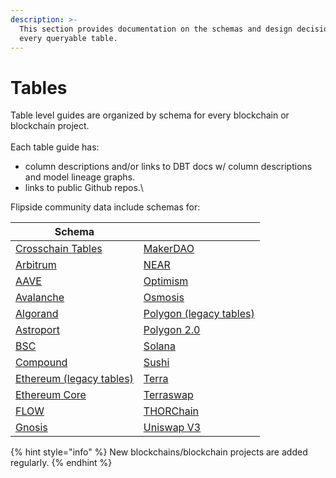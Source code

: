 ```yaml
---
description: >-
  This section provides documentation on the schemas and design decisions behind
  every queryable table.
---
```


# Tables

Table level guides are organized by schema for every blockchain or blockchain project. \
\
Each table guide has:

* column descriptions and/or links to DBT docs w/ column descriptions and model lineage graphs.
* links to public Github repos.\


Flipside community data include schemas for:

| Schema                                     |                                                     |
| ------------------------------------------ | --------------------------------------------------- |
| [Crosschain Tables](broken-reference)      | [MakerDAO](ethereum-maker-dao-tables.md)            |
| [Arbitrum](arbitrum-tables.md)             | [NEAR ](near-tables.md)                             |
| [AAVE](aave-tables/)                       | [Optimism](optimism-tables.md)                      |
| [Avalanche](avalanche-tables.md)           | [Osmosis](osmosis-tables/)                          |
| [Algorand](algorand-tables/)               | [Polygon (legacy tables)](polygon-tables/)          |
| [Astroport](astroport-tables/)             | [Polygon 2.0](polygon-2.0-tables.md)                |
| [BSC](bsc-tables.md)                       | [Solana](solana-tables.md)                          |
| [Compound](compound-tables/)               | [Sushi](ethereum-sushi-tables.md)                   |
| [Ethereum (legacy tables)](table-schemas/) | [Terra](terra-tables/)                              |
| [Ethereum Core](ethereum-core-tables.md)   | [Terraswap](terraswap-tables/)                      |
| [FLOW](flow-tables/)                       | [THORChain](thorchain-tables/thorchain-base-table/) |
| [Gnosis](flow-tables/)                     | [Uniswap V3](uniswap-v3-tables/)                    |



{% hint style="info" %}
New blockchains/blockchain projects are added regularly.&#x20;
{% endhint %}

